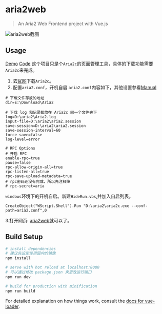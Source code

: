 # aria2web

> An Aria2 Web Frontend project with Vue.js 

![aria2web截图](http://oaigdk90m.bkt.clouddn.com/aria2web-01.11.jpg?imageMogr2/auto-orient/format/webp)

## Usage
[Demo](http://whitecode.coding.me/aria2web/)   [Code](https://github.com/whitecodes/aria2web)
这个项目只是个`Aria2c`的页面管理工具，具体的下载功能需要`Aria2c`来完成。

1. 去[官网](https://aria2.github.io/)下载`Aria2c`。
2. 配置`aria2.conf`，开机自启
`aria2.conf`内容如下，其他设置参看[Manual](https://aria2.github.io/manual/en/html/index.html)
```
# 下载文件存放的地址
dir=E:\Download\Aria2

# 下载 log 和记录都放在 Aria2c 同一个文件夹下
log=D:\aria2\Aria2.log
input-file=D:\aria2\aria2.session
save-session=D:\aria2\aria2.session
save-session-interval=60
force-save=false
log-level=error

# RPC Options 
# 开启 RPC
enable-rpc=true
pause=false
rpc-allow-origin-all=true
rpc-listen-all=true
rpc-save-upload-metadata=true
# rpc密码还没有完成，所以先注释掉
# rpc-secret=aria
```
`windows`环境下的开机自启。新建`HideRun.vbs`,并加入自启列表。
``` vbs
CreateObject("WScript.Shell").Run "D:\aria2\aria2c.exe --conf-path=aria2.conf",0
```
3.打开网页: [aria2web](http://whitecode.coding.me/aria2web/)就可以了。


## Build Setup
``` bash
# install dependencies
# 建议先设定使用国内的镜像
npm install

# serve with hot reload at localhost:8080
# 可以通过修改 package.json 来更改运行端口
npm run dev

# build for production with minification
npm run build
```

For detailed explanation on how things work, consult the [docs for vue-loader](http://vuejs.github.io/vue-loader).